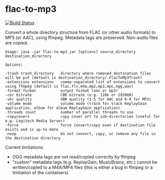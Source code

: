 # flac-to-mp3

[![Build Status](https://travis-ci.org/obruchez/flac-to-mp3.svg?branch=master)](https://travis-ci.org/obruchez/flac-to-mp3)

Convert a whole directory structure from FLAC (or other audio formats) to MP3 (or AAC), using ffmpeg. Metadata tags are preserved. Non-audio files are copied.

```
Usage: java -jar flac-to-mp3.jar [options] source_directory destination_directory

Options:

-trash trash_directory   directory where removed destination files will be put (default is destination_directory/.FlacToMp3Trash)
-extensions extensions   comma-separated list of extensions to convert using ffmpeg (default is flac,flv,m4a,mp2,mp3,mpc,ogg,wav)
-format format           output format (aac or mp3)
-cbr bitrate             CBR bitrate (e.g. 128k or 192000)
-vbr quality             VBR quality (1-5 for AAC and 0-9 for MP3)
-volume mode             volume mode (track for track ReplayGain application, album for album ReplayGain application)
-threads count           number of parallel threads to use
-copycovers              copy cover art to sub-directories (useful for e.g. Logitech Media Server)
-force                   force convert/copy even if destination file exists and is up-to-date
-noop                    do not convert, copy, or remove any file in the destination directory
```

Current limitations:

* OGG metadata tags are not read/copied correctly by ffmpeg
* "custom" metadata tags (e.g. ReplayGain, MusicBrainz, etc.) cannot be written/copied to a M4A/MP4 files (this is either a bug in ffmpeg or a limitation of the containers)
